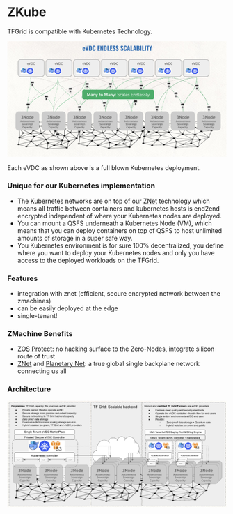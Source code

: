 # ZKube

TFGrid is compatible with Kubernetes Technology.

![](img/kubernetes_0_.jpg)

Each eVDC as shown above is a full blown Kubernetes deployment.

### Unique for our Kubernetes implementation

- The Kubernetes networks are on top of our [ZNet](znet) technology which means all traffic between containers and kubernetes hosts is end2end encrypted independent of where your Kubernetes nodes are deployed.
- You can mount a QSFS underneath a Kubernetes Node (VM), which means that you can deploy containers on top of QSFS to host unlimited amounts of storage in a super safe way.
- You Kubernetes environment is for sure 100% decentralized, you define where you want to deploy your Kubernetes nodes and only you have access to the deployed workloads on the TFGrid.

### Features

*   integration with znet (efficient, secure encrypted network between the zmachines)
*   can be easily deployed at the edge
*   single-tenant!

### ZMachine Benefits

*   [ZOS Protect](zos_protect): no hacking surface to the Zero-Nodes, integrate silicon route of trust
*   [ZNet](znet) and [Planetary Net](planetary_network): a true global single backplane network connecting us all

### Architecture

![](img/zkube_architecture_.jpg)

